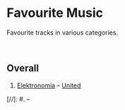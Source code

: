 # Favourite Music

Favourite tracks in various categories.


<br>


## Overall

1. [Elektronomia](https://www.youtube.com/c/Elektronomia) – [United](https://www.youtube.com/watch?v=EgXcda1SzxU)


[//]: #. []() – []()